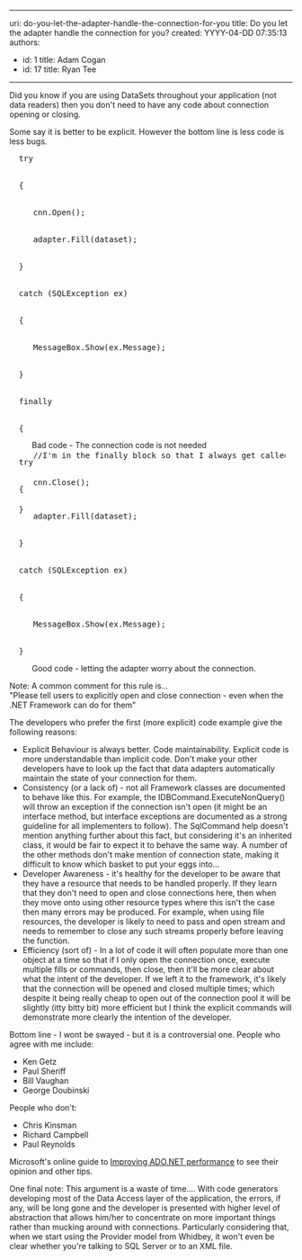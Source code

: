 

---
uri: do-you-let-the-adapter-handle-the-connection-for-you
title: Do you let the adapter handle the connection for you?
created: YYYY-04-DD 07:35:13
authors:
  - id: 1
    title: Adam Cogan
  - id: 17
    title: Ryan Tee
---




<span class='intro'> 
  <p>Did you know if you are using DataSets throughout your application (not data readers) then you don't need to have any code about connection opening or closing.</p>
<p>Some say it is better to be explicit. However the bottom line is less code is less bugs.</p>
 </span>


  <dl class="badCode">
    <dt style="width&#58;97.43%;height&#58;509px;">
    <pre>  try
<br>
  &#123;
<br> 
     cnn.Open();
<br>
     adapter.Fill(dataset);
<br>
  &#125;
<br>
  catch (SQLException ex)
<br>
  &#123;
<br>
     MessageBox.Show(ex.Message);
<br>
  &#125;
<br>
  finally
<br>
  &#123;
<br>
     //I'm in the finally block so that I always get called even if the fill fails.
<br>
     cnn.Close();
<br>
  &#125;</pre>
    </dt>
    <dd>Bad code - The connection code is not needed</dd>
</dl>
<dl class="goodCode">
    <dt>
    <pre>  try
<br>
  &#123;
<br>
     adapter.Fill(dataset);
<br> 
  &#125;
<br>
  catch (SQLException ex)
<br>
  &#123;
<br>
     MessageBox.Show(ex.Message);
<br>
  &#125;</pre>
    </dt>
    <dd>Good code - letting the adapter worry about the connection.</dd>
</dl>
Note&#58; A common comment for this rule is...<br>
&quot;Please tell users to explicitly open and close connection - even when the .NET Framework can do for them&quot;
<p>The developers who prefer the first (more explicit) code example give the following reasons&#58;</p>
<ul class="list">
    <li>Explicit Behaviour is always better. Code maintainability. Explicit code is more understandable than implicit code. Don't make your other developers have to look up the fact that data adapters automatically maintain the state of your connection for them. </li>
    <li>Consistency (or a lack of) - not all Framework classes are documented to behave like this. For example, the IDBCommand.ExecuteNonQuery() will throw an exception if the connection isn't open (it might be an interface method, but interface exceptions are documented as a strong guideline for all implementers to follow). The SqlCommand help doesn't mention anything further about this fact, but considering it's an inherited class, it would be fair to expect it to behave the same way. A number of the other methods don't make mention of connection state, making it difficult to know which basket to put your eggs into... </li>
    <li>Developer Awareness - it's healthy for the developer to be aware that they have a resource that needs to be handled properly. If they learn that they don't need to open and close connections here, then when they move onto using other resource types where this isn't the case then many errors may be produced. For example, when using file resources, the developer is likely to need to pass and open stream and needs to remember to close any such streams properly before leaving the function. </li>
    <li>Efficiency (sort of) - In a lot of code it will often populate more than one object at a time so that if I only open the connection once, execute multiple fills or commands, then close, then it'll be more clear about what the intent of the developer. If we left it to the framework, it's likely that the connection will be opened and closed multiple times; which despite it being really cheap to open out of the connection pool it will be slightly (itty bitty bit) more efficient but I think the explicit commands will demonstrate more clearly the intention of the developer. </li>
</ul>
<p>Bottom line - I wont be swayed - but it is a controversial one. People who agree with me include&#58;</p>
<ul>
    <li>Ken Getz </li>
    <li>Paul Sheriff </li>
    <li>Bill Vaughan </li>
    <li>George Doubinski </li>
</ul>
<p>People who don't&#58;</p>
<ul>
    <li>Chris Kinsman </li>
    <li>Richard Campbell </li>
    <li>Paul Reynolds </li>
</ul>
<p>Microsoft's online guide to <a href="http&#58;//www.ssw.com.au/ssw/Redirect/MSDN_ADO.htm">Improving ADO.NET performance</a> to see their opinion and other tips. </p>
<p>One final note&#58; This argument is a waste of time.... With code generators developing most of the Data Access layer of the application, the errors, if any, will be long gone and the developer is presented with higher level of abstraction that allows him/her to concentrate on more important things rather than mucking around with connections. Particularly considering that, when we start using the Provider model from Whidbey, it won't even be clear whether you're talking to SQL Server or to an XML file.</p>



